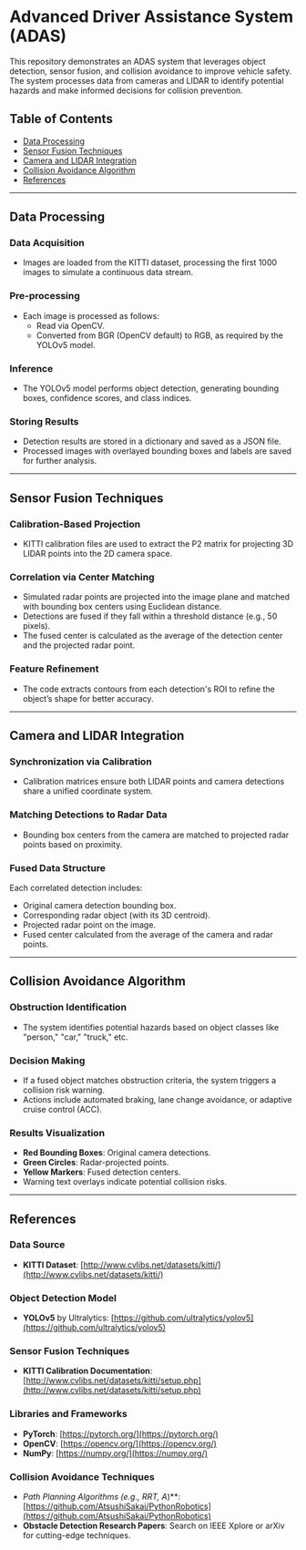 # Advanced Driver Assistance System (ADAS)

This repository demonstrates an ADAS system that leverages object detection, sensor fusion, and collision avoidance to improve vehicle safety. The system processes data from cameras and LIDAR to identify potential hazards and make informed decisions for collision prevention.

## Table of Contents
- [Data Processing](#data-processing)
- [Sensor Fusion Techniques](#sensor-fusion-techniques)
- [Camera and LIDAR Integration](#camera-and-lidar-integration)
- [Collision Avoidance Algorithm](#collision-avoidance-algorithm)
- [References](#references)

---

## Data Processing
### Data Acquisition
- Images are loaded from the KITTI dataset, processing the first 1000 images to simulate a continuous data stream.  

### Pre-processing
- Each image is processed as follows:
  - Read via OpenCV.
  - Converted from BGR (OpenCV default) to RGB, as required by the YOLOv5 model.

### Inference
- The YOLOv5 model performs object detection, generating bounding boxes, confidence scores, and class indices.

### Storing Results
- Detection results are stored in a dictionary and saved as a JSON file.
- Processed images with overlayed bounding boxes and labels are saved for further analysis.

---

## Sensor Fusion Techniques
### Calibration-Based Projection
- KITTI calibration files are used to extract the P2 matrix for projecting 3D LIDAR points into the 2D camera space.

### Correlation via Center Matching
- Simulated radar points are projected into the image plane and matched with bounding box centers using Euclidean distance.
- Detections are fused if they fall within a threshold distance (e.g., 50 pixels).
- The fused center is calculated as the average of the detection center and the projected radar point.

### Feature Refinement
- The code extracts contours from each detection's ROI to refine the object’s shape for better accuracy.

---

## Camera and LIDAR Integration
### Synchronization via Calibration
- Calibration matrices ensure both LIDAR points and camera detections share a unified coordinate system.

### Matching Detections to Radar Data
- Bounding box centers from the camera are matched to projected radar points based on proximity.

### Fused Data Structure
Each correlated detection includes:
- Original camera detection bounding box.
- Corresponding radar object (with its 3D centroid).
- Projected radar point on the image.
- Fused center calculated from the average of the camera and radar points.

---

## Collision Avoidance Algorithm
### Obstruction Identification
- The system identifies potential hazards based on object classes like "person," "car," "truck," etc.

### Decision Making
- If a fused object matches obstruction criteria, the system triggers a collision risk warning.
- Actions include automated braking, lane change avoidance, or adaptive cruise control (ACC).

### Results Visualization
- **Red Bounding Boxes**: Original camera detections.
- **Green Circles**: Radar-projected points.
- **Yellow Markers**: Fused detection centers.
- Warning text overlays indicate potential collision risks.

---

## References
### Data Source
- **KITTI Dataset**: [http://www.cvlibs.net/datasets/kitti/](http://www.cvlibs.net/datasets/kitti/)

### Object Detection Model
- **YOLOv5** by Ultralytics: [https://github.com/ultralytics/yolov5](https://github.com/ultralytics/yolov5)

### Sensor Fusion Techniques
- **KITTI Calibration Documentation**: [http://www.cvlibs.net/datasets/kitti/setup.php](http://www.cvlibs.net/datasets/kitti/setup.php)

### Libraries and Frameworks
- **PyTorch**: [https://pytorch.org/](https://pytorch.org/)
- **OpenCV**: [https://opencv.org/](https://opencv.org/)
- **NumPy**: [https://numpy.org/](https://numpy.org/)

### Collision Avoidance Techniques
- **Path Planning Algorithms (e.g., RRT*, A*)**: [https://github.com/AtsushiSakai/PythonRobotics](https://github.com/AtsushiSakai/PythonRobotics)
- **Obstacle Detection Research Papers**: Search on IEEE Xplore or arXiv for cutting-edge techniques.



